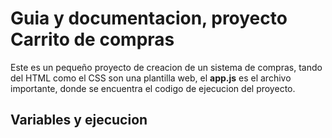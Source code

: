 # Guia y documentacion, proyecto Carrito de compras

Este es un pequeño proyecto de creacion de un sistema de compras, tando del HTML como el CSS son una plantilla web, el **app.js** es el archivo importante, donde se encuentra el codigo de ejecucion del proyecto.

## Variables y ejecucion 
